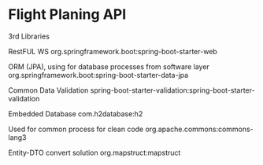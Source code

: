 # Flight Planing API
3rd Libraries

RestFUL WS
org.springframework.boot:spring-boot-starter-web

ORM (JPA), using for database processes from software layer
org.springframework.boot:spring-boot-starter-data-jpa

Common Data Validation
spring-boot-starter-validation:spring-boot-starter-validation

Embedded Database
com.h2database:h2

Used for common process for clean code
org.apache.commons:commons-lang3

Entity-DTO convert solution
org.mapstruct:mapstruct
